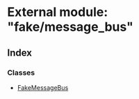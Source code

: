 
# External module: "fake/message_bus"

## Index

### Classes

* [FakeMessageBus](../classes/_fake_message_bus_.fakemessagebus.md)
